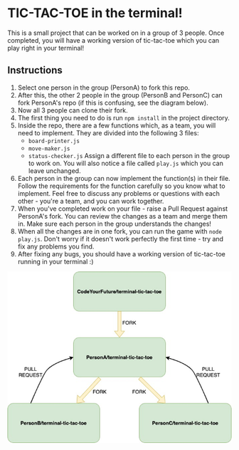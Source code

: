 # TIC-TAC-TOE in the terminal!
This is a small project that can be worked on in a group of 3 people. Once completed, you will have a working version of tic-tac-toe which you can play right in your terminal!

## Instructions
1. Select one person in the group (PersonA) to fork this repo.
2. After this, the other 2 people in the group (PersonB and PersonC) can fork PersonA's repo (if this is confusing, see the diagram below).
3. Now all 3 people can clone their fork.
4. The first thing you need to do is run `npm install` in the project directory.
5. Inside the repo, there are a few functions which, as a team, you will need to implement. They are divided into the following 3 files:
    - `board-printer.js`
    - `move-maker.js`
    - `status-checker.js`
Assign a different file to each person in the group to work on.
You will also notice a file called `play.js` which you can leave unchanged.
6. Each person in the group can now implement the function(s) in their file. Follow the requirements for the function carefully so you know what to implement. Feel free to discuss any problems or questions with each other - you're a team, and you can work together.
7. When you've completed work on your file - raise a Pull Request against PersonA's fork. You can review the changes as a team and merge them in. Make sure each person in the group understands the changes!
8. When all the changes are in one fork, you can run the game with `node play.js`. Don't worry if it doesn't work perfectly the first time - try and fix any problems you find.
9. After fixing any bugs, you should have a working version of tic-tac-toe running in your terminal :)

![forks](tic-tac-toe-forks.jpg)
